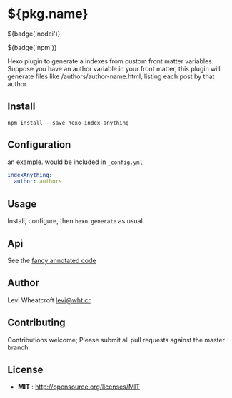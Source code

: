# ${pkg.name}

${badge('nodei')}

${badge('npm')}

Hexo plugin to generate a indexes from custom front matter variables. Suppose
you have an author variable in your front matter, this plugin will generate
files like /authors/author-name.html, listing each post by that author.

## Install

`npm install --save hexo-index-anything`

## Configuration

an example. would be included in `_config.yml`

```yaml
indexAnything:
  author: authors
```

## Usage

Install, configure, then `hexo generate` as usual.

## Api

See the [fancy annotated code](${pkg.homepage})

## Author

Levi Wheatcroft <levi@wht.cr>

## Contributing

Contributions welcome; Please submit all pull requests against the master
branch.

## License

 - **MIT** : http://opensource.org/licenses/MIT
